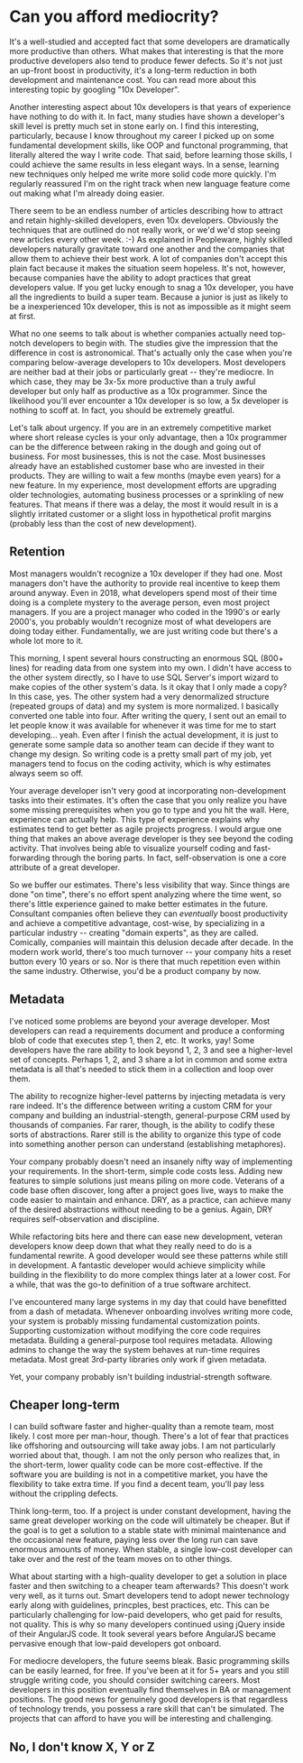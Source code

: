 # Can you afford mediocrity?
It's a well-studied and accepted fact that some developers are dramatically more productive than others. What makes that interesting is that the more productive developers also tend to produce fewer defects. So it's not just an up-front boost in productivity, it's a long-term reduction in both development and maintenance cost. You can read more about this interesting topic by googling "10x Developer".

Another interesting aspect about 10x developers is that years of experience have nothing to do with it. In fact, many studies have shown a developer's skill level is pretty much set in stone early on. I find this interesting, particularly, because I know throughout my career I picked up on some fundamental development skills, like OOP and functonal programming, that literally altered the way I write code. That said, before learning those skills, I could achieve the same results in less elegant ways. In a sense, learning new techniques only helped me write more solid code more quickly. I'm regularly reassured I'm on the right track when new language feature come out making what I'm already doing easier.

There seem to be an endless number of articles describing how to attract and retain highly-skilled developers, even 10x developers. Obviously the techniques that are outlined do not really work, or we'd we'd stop seeing new articles every other week. :-) As explained in Peopleware, highly skilled developers naturally gravitate toward one another and the companies that allow them to achieve their best work. A lot of companies don't accept this plain fact because it makes the situation seem hopeless. It's not, however, because companies have the ability to adopt practices that great developers value. If you get lucky enough to snag a 10x developer, you have all the ingredients to build a super team. Because a junior is just as likely to be a inexperienced 10x developer, this is not as impossible as it might seem at first.

What no one seems to talk about is whether companies actually need top-notch developers to begin with. The studies give the impression that the difference in cost is astronomical. That's actually only the case when you're comparing below-average developers to 10x developers. Most developers are neither bad at their jobs or particularly great -- they're mediocre. In which case, they may be 3x-5x more productive than a truly awful developer but only half as productive as a 10x programmer. Since the likelihood you'll ever encounter a 10x developer is so low, a 5x developer is nothing to scoff at. In fact, you should be extremely greatful.

Let's talk about urgency. If you are in an extremely competitive market where short release cycles is your only advantage, then a 10x programmer can be the difference between raking in the dough and going out of business. For most businesses, this is not the case. Most businesses already have an established customer base who are invested in their products. They are willing to wait a few months (maybe even years) for a new feature. In my experience, most development efforts are upgrading older technologies, automating business processes or a sprinkling of new features. That means if there was a delay, the most it would result in is a slightly irritated customer or a slight loss in hypothetical profit margins (probably less than the cost of new development). 

## Retention
Most managers wouldn't recognize a 10x developer if they had one. Most managers don't have the authority to provide real incentive to keep them around anyway. Even in 2018, what developers spend most of their time doing is a complete mystery to the average person, even most project managers. If you are a project manager who coded in the 1990's or early 2000's, you probably wouldn't recognize most of what developers are doing today either. Fundamentally, we are just writing code but there's a whole lot more to it.

This morning, I spent several hours constructing an enormous SQL (800+ lines) for reading data from one system into my own. I didn't have access to the other system directly, so I have to use SQL Server's import wizard to make copies of the other system's data. Is it okay that I only made a copy? In this case, yes. The other system had a very denormalized structure (repeated groups of data) and my system is more normalized. I basically converted one table into four. After writing the query, I sent out an email to let people know it was available for whenever it was time for me to start developing... yeah. Even after I finish the actual development, it is just to generate some sample data so another team can decide if they want to change my design. So writing code is a pretty small part of my job, yet managers tend to focus on the coding activity, which is why estimates always seem so off.

Your average developer isn't very good at incorporating non-development tasks into their estimates. It's often the case that you only realize you have some missing prerequisites when you go to type and you hit the wall. Here, experience can actually help. This type of experience explains why estimates tend to get better as agile projects progress. I would argue one thing that makes an above average developer is they see beyond the coding activity. That involves being able to visualize yourself coding and fast-forwarding through the boring parts. In fact, self-observation is one a core attribute of a great developer.

So we buffer our estimates. There's less visibility that way. Since things are done "on time", there's no effort spent analyzing where the time went, so there's little experience gained to make better estimates in the future. Consultant companies often believe they can *eventually* boost productivity and achieve a competitive advantage, cost-wise, by specializing in a particular industry -- creating "domain experts", as they are called. Comically, companies will maintain this delusion decade after decade. In the modern work world, there's too much turnover -- your company hits a reset button every 10 years or so. Nor is there that much repetition even within the same industry. Otherwise, you'd be a product company by now.

## Metadata
I've noticed some problems are beyond your average developer. Most developers can read a requirements document and produce a conforming blob of code that executes step 1, then 2, etc. It works, yay! Some developers have the rare ability to look beyond 1, 2, 3 and see a higher-level set of concepts. Perhaps 1, 2, and 3 share a lot in common and some extra metadata is all that's needed to stick them in a collection and loop over them.

The ability to recognize higher-level patterns by injecting metadata is very rare indeed. It's the difference between writing a custom CRM for your company and building an industrial-stength, general-purpose CRM used by thousands of companies. Far rarer, though, is the ability to codify these sorts of abstractions. Rarer still is the ability to organize this type of code into something another person can understand (establishing metaphores).

Your company probably doesn't need an insanely nifty way of implementing your requirements. In the short-term, simple code costs less. Adding new features to simple solutions just means piling on more code. Veterans of a code base often discover, long after a project goes live, ways to make the code easier to maintain and enhance. DRY, as a practice, can achieve many of the desired abstractions without needing to be a genius. Again, DRY requires self-observation and discipline.

While refactoring bits here and there can ease new development, veteran developers know deep down that what they really need to do is a fundamental rewrite. A good developer would see these patterns while still in development. A fantastic developer would achieve simplicity while building in the flexibility to do more complex things later at a lower cost. For a while, that was the go-to definition of a true software architect.

I've encountered many large systems in my day that could have benefitted from a dash of metadata. Whenever onboarding involves writing more code, your system is probably missing fundamental customization points. Supporting customization without modifying the core code requires metadata. Building a general-purpose tool requires metadata. Allowing admins to change the way the system behaves at run-time requires metadata. Most great 3rd-party libraries only work if given metadata.

Yet, your company probably isn't building industrial-strength software.

## Cheaper long-term
I can build software faster and higher-quality than a remote team, most likely. I cost more per man-hour, though. There's a lot of fear that practices like offshoring and outsourcing will take away jobs. I am not particularly worried about that, though. I am not the only person who realizes that, in the short-term, lower quality code can be more cost-effective. If the software you are building is not in a competitive market, you have the flexibility to take extra time. If you find a decent team, you'll pay less without the crippling defects.

Think long-term, too. If a project is under constant development, having the same great developer working on the code will ultimately be cheaper. But if the goal is to get a solution to a stable state with minimal maintenance and the occasional new feature, paying less over the long run can save enormous amounts of money. When stable, a single low-cost developer can take over and the rest of the team moves on to other things.

What about starting with a high-quality developer to get a solution in place faster and then switching to a cheaper team afterwards? This doesn't work very well, as it turns out. Smart developers tend to adopt newer technology early along with guidelines, princples, best practices, etc. This can be particularly challenging for low-paid developers, who get paid for results, not quality. This is why so many developers continued using jQuery inside of their AngularJS code. It took several years before AngularJS became pervasive enough that low-paid developers got onboard.

For mediocre developers, the future seems bleak. Basic programming skills can be easily learned, for free. If you've been at it for 5+ years and you still struggle writing code, you should consider switching careers. Most developers in this position eventually find themselves in BA or management positions. The good news for genuinely good developers is that regardless of technology trends, you possess a rare skill that can't be simulated. The projects that can afford to have you will be interesting and challenging.

## No, I don't know X, Y or Z
